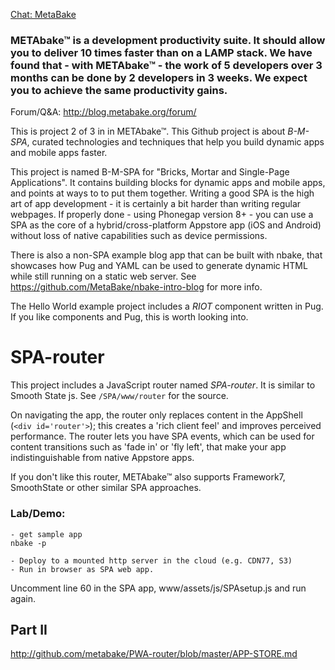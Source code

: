 

[Chat: MetaBake ](http://chat.metabake.org)



### METAbake&trade; is a development productivity suite. It should allow you to deliver 10 times faster than on a LAMP stack. We have found that - with METAbake&trade; - the work of 5 developers over 3 months can be done by 2 developers in 3 weeks. We expect you to achieve the same productivity gains.


Forum/Q&A: http://blog.metabake.org/forum/


This is project 2 of 3 in in METAbake&trade;. This Github project is about _B-M-SPA_, curated technologies and techniques that help you build dynamic apps and mobile apps faster.

This project is named B-M-SPA for "Bricks, Mortar and Single-Page Applications". It contains building blocks for dynamic apps and mobile apps, and points at ways to to put them together. Writing a good SPA is the high art of app development - it is certainly a bit harder than writing regular webpages. If properly done - using Phonegap version 8+ - you can use a SPA as the core of a hybrid/cross-platform Appstore app (iOS and Android) without loss of native capabilities such as device permissions.


There is also a non-SPA example blog app that can be built with nbake, that showcases how Pug and YAML
can be used to generate dynamic HTML while still running on a static web server. See https://github.com/MetaBake/nbake-intro-blog for more info.

The Hello World example project includes a _RIOT_ component written in Pug. If you like components and Pug,
this is worth looking into.

# SPA-router

This project includes a JavaScript router named _SPA-router_. It is similar to Smooth State js.
See `/SPA/www/router` for the source.

On navigating the app, the router only replaces content in the AppShell (`<div id='router'>`); this creates a 'rich client feel' and improves perceived performance. The router lets you have SPA events, which can be used for content transitions such as 'fade in' or 'fly left', that make your app indistinguishable from native Appstore apps.

If you don't like this router, METAbake&trade; also supports Framework7, SmoothState or other similar SPA approaches.

### Lab/Demo:

	- get sample app
	nbake -p

	- Deploy to a mounted http server in the cloud (e.g. CDN77, S3)
	- Run in browser as SPA web app.

Uncomment line 60 in the SPA app, www/assets/js/SPAsetup.js and run again.


## Part II

http://github.com/metabake/PWA-router/blob/master/APP-STORE.md


